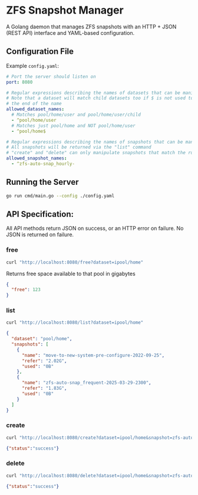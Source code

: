 # ZFS Snapshot Manager

A Golang daemon that manages ZFS snapshots with an HTTP + JSON (REST API) interface and YAML-based configuration.

## Configuration File
Example `config.yaml`:
```yaml
# Port the server should listen on
port: 8080

# Regular expressions describing the names of datasets that can be manipulated
# Note that a dataset will match child datasets too if $ is not used to indicate
# the end of the name
allowed_dataset_names:
  # Matches pool/home/user and pool/home/user/child
  - ^pool/home/user
  # Matches just pool/home and NOT pool/home/user
  - ^pool/home$

# Regular expressions describing the names of snapshots that can be manipulated
# All snapshots will be returned via the "list" command
# "create" and "delete" can only manipulate snapshots that match the rules here
allowed_snapshot_names:
  - ^zfs-auto-snap_hourly-
```

## Running the Server
```bash
go run cmd/main.go --config ./config.yaml
```

## API Specification:
All API methods return JSON on success, or an HTTP error on failure. No JSON is returned on failure.

### free
```bash
curl "http://localhost:8080/free?dataset=ipool/home"
```
Returns free space available to that pool in gigabytes
```json
{
  "free": 123
}
```

### list
```bash
curl "http://localhost:8080/list?dataset=ipool/home"
```
```json
{
  "dataset": "pool/home",
  "snapshots": [
    {
      "name": "move-to-new-system-pre-configure-2022-09-25",
      "refer": "2.02G",
      "used": "0B"
    },
    {
      "name": "zfs-auto-snap_frequent-2025-03-29-2300",
      "refer": "1.83G",
      "used": "0B"
    }
  ]
}
```

### create
```bash
curl "http://localhost:8080/create?dataset=ipool/home&snapshot=zfs-auto-snap_hourly-2025-03-29-1200"
```
```json
{"status":"success"}
```

### delete
```bash
curl "http://localhost:8080/delete?dataset=ipool/home&snapshot=zfs-auto-snap_hourly-2025-03-29-1200"
```
```json
{"status":"success"}
```

